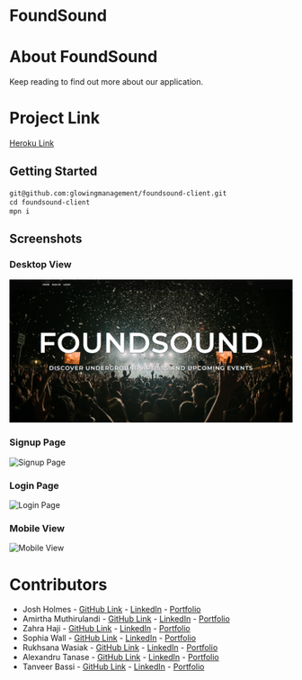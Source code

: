# FoundSound

# About FoundSound

Keep reading to find out more about our application.

# Project Link

[Heroku Link](https://shielded-springs-74302.herokuapp.com/)

## Getting Started

```
git@github.com:glowingmanagement/foundsound-client.git
cd foundsound-client
mpn i
```

## Screenshots

### Desktop View

![Desktop View](./src/assets/images/homepage-desktop.png)

### Signup Page

![Signup Page](./foundsound-client/src/assets/images/signup-page.png)

### Login Page

![Login Page]("../foundsound-client/src/assets/images/login-page.png")

### Mobile View

![Mobile View](../foundsound-client/src/assets/images/homepage-mobile.png)

# Contributors

- Josh Holmes - [GitHub Link](https://github.com/glowingmanagement) - [LinkedIn](https://www.linkedin.com/in/joshholmes22/) - [Portfolio](https://glowingmanagement.github.io/my-portfolio/)
- Amirtha Muthirulandi - [GitHub Link](https://github.com/amirtha-coder) - [LinkedIn](https://www.linkedin.com/in/a-m-9518071ab/) - [Portfolio](https://amirtha-coder.github.io/react-portfolio/)
- Zahra Haji - [GitHub Link](https://github.com/zahrahaji10) - [LinkedIn](https://www.linkedin.com/in/zahra-haji-3baab1191/) - [Portfolio](https://zahrahaji10.github.io/personal-portfolio/)
- Sophia Wall - [GitHub Link](https://github.com/sophia4422) - [LinkedIn](https://www.linkedin.com/in/sophia-wall/) - [Portfolio](https://sophia4422.github.io/my-react-portfolio/)
- Rukhsana Wasiak - [GitHub Link](https://github.com/roxywasiak) - [LinkedIn](https://www.linkedin.com/in/rukhsana-wasiak-43561a94/) - [Portfolio](https://roxywasiak.github.io/personal-portfolio-project/)
- Alexandru Tanase - [GitHub Link](https://github.com/talexandru1987) - [LinkedIn](https://www.linkedin.com/in/alexandru--tanase/) - [Portfolio](https://talexandru1987.github.io/portfolio/)
- Tanveer Bassi - [GitHub Link](https://github.com/TanveerBassi) - [LinkedIn](https://www.linkedin.com/in/tanveer-bassi-0abb80104/) - [Portfolio](https://tanveerbassi.github.io/react-portfolio/)

